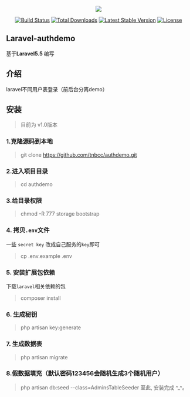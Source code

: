 <p align="center"><img src="https://laravel.com/assets/img/components/logo-laravel.svg"></p>

<p align="center">
<a href="https://travis-ci.org/laravel/framework"><img src="https://travis-ci.org/laravel/framework.svg" alt="Build Status"></a>
<a href="https://packagist.org/packages/laravel/framework"><img src="https://poser.pugx.org/laravel/framework/d/total.svg" alt="Total Downloads"></a>
<a href="https://packagist.org/packages/laravel/framework"><img src="https://poser.pugx.org/laravel/framework/v/stable.svg" alt="Latest Stable Version"></a>
<a href="https://packagist.org/packages/laravel/framework"><img src="https://poser.pugx.org/laravel/framework/license.svg" alt="License"></a>
</p>

## Laravel-authdemo

基于**Laravel5.5** 编写

## 介绍
laravel不同用户表登录（前后台分离demo）

## 安装

> 目前为 v1.0版本

### 1.克隆源码到本地
> git clone https://github.com/tnbcc/authdemo.git

### 2.进入项目目录
> cd authdemo

### 3.给目录权限
> chmod -R 777 storage bootstrap

### 4. 拷贝`.env`文件
一些 `secret key` 改成自己服务的`key`即可
> cp .env.example .env

### 5. 安装扩展包依赖
下载`laravel`相关依赖的包

> composer install

### 6. 生成秘钥
> php artisan key:generate

### 7. 生成数据表
> php artisan migrate 

### 8.假数据填充（默认密码123456会随机生成3个随机用户）
> php artisan db:seed --class=AdminsTableSeeder
至此, 安装完成 ^_^。
